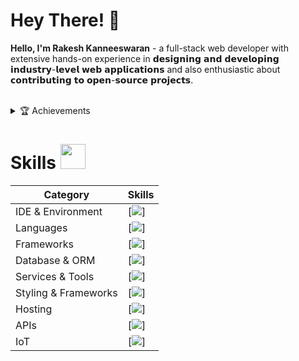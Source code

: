 <!--- ------------------------------------------------------------------------------------------------------------------------------------------------------ -->
<!--- -- Custom Designed Banner ---------------------------------------------------------------------------------------------------------------------------- -->
<!--- ------------------------------------------------------------------------------------------------------------------------------------------------------ -->

<!---![Banner GitHub](https://github.com/krishmakhijani/100xdevCohort/assets/112251957/689172af-b840-48fd-8291-ceeccd3d25a5)-->

# Hey There! 👋
**Hello, I'm Rakesh Kanneeswaran** - a full-stack web developer with extensive hands-on experience in 𝗱𝗲𝘀𝗶𝗴𝗻𝗶𝗻𝗴 𝗮𝗻𝗱 𝗱𝗲𝘃𝗲𝗹𝗼𝗽𝗶𝗻𝗴 𝗶𝗻𝗱𝘂𝘀𝘁𝗿𝘆-𝗹𝗲𝘃𝗲𝗹 𝘄𝗲𝗯 𝗮𝗽𝗽𝗹𝗶𝗰𝗮𝘁𝗶𝗼𝗻𝘀 and also enthusiastic about 𝗰𝗼𝗻𝘁𝗿𝗶𝗯𝘂𝘁𝗶𝗻𝗴 𝘁𝗼 𝗼𝗽𝗲𝗻-𝘀𝗼𝘂𝗿𝗰𝗲 𝗽𝗿𝗼𝗷𝗲𝗰𝘁𝘀.


<!--- ------------------------------------------------------------------------------------------------------------------------------------------------------ -->
<!--- -- Visitor Badge + Links ----------------------------------------------------------------------------------------------------------------------------- -->
<!--- ------------------------------------------------------------------------------------------------------------------------------------------------------ -->
<!---
<div align="center">
  <img src="https://api.visitorbadge.io/api/visitors?path=https://github.com/krishmakhijani/krishmakhijani&label=VISITORS&labelColor=%23000&countColor=%230A0209" />
  <br><br>
  <a href="https://dev.to/krishmakhijani"><img src="https://img.shields.io/badge/dev.to-d5d5d5?style=for-the-badge&logo=devdotto&logoColor=0A0209" alt="profile of Dev.to with username krishmakhijani" /></a>
  <a href="https://www.linkedin.com/in/krishmakhijani/"><img src="https://img.shields.io/badge/LinkedIn-d5d5d5?style=for-the-badge&logo=linkedin&logoColor=0A0209" alt="profile of LinkedIn with username krishmakhijani" /></a>
  <a href="mailto:krishmakhijani.inbox@gmail.com"><img src="https://img.shields.io/badge/Gmail-d5d5d5?style=for-the-badge&logo=gmail&logoColor=0A0209" alt="email of Krish i.e.   krishmakhijani.inbox@gmail.com" /></a>
  <a href="https://discordapp.com/users/velocitypanther"><img src="https://img.shields.io/badge/Discord-d5d5d5?style=for-the-badge&logo=discord&logoColor=0A0209" alt="profile of Discord with username velocitypanther" ></a>
  <a href="https://twitter.com/krish_makhijani"><img src="https://img.shields.io/badge/Twitter-d5d5d5?style=for-the-badge&logo=x&logoColor=0A0209" alt="profile of Twitter with username krish_makhijani" ></a>
  <a href="https://peerlist.io/krishmakhijani"><img src="https://img.shields.io/badge/peerlist-d5d5d5?style=for-the-badge&logo=peerlist&logoColor=0A0209" alt="profile of Peerlist with username krishmakhijani" ></a>
</div>
<br>
--->
<!--- ------------------------------------------------------------------------------------------------------------------------------------------------------ -->
<!--- -- About ME  --------------------------------------------------------------------------------------------------------------------------------------- -->
<!--- ------------------------------------------------------------------------------------------------------------------------------------------------------ -->

<br>

<details>
  <summary>🏆 Achievements</summary>
  <br>
  
  💜 Pentathon 2024
  - #1 in Pentathon conducted by Bajaj Finserv
  - Created a Brain Tumor Detection Machine Learning Modal
  - Used OpenCV and YOLOV8 for the same 

  💜 SYNAPSE 2.0 
  - #3rd Place in SYNAPSE 2.0 hosted by PES University in collaboration with HACK 2 SKILL
  - Developed a secure and localized Alzheimer's detection system using Roboflow YOLO V8 and OPEN CV
  - Additionally, engineered a modular IoT device that integrates seamlessly with MRI scanning machines, powered by the OpenSSH API for secure server operations
  - Leveraged the advanced Llama model for sophisticated recommendations and precise anomaly analysis
  
</details>

<!---
<img src="https://github-readme-activity-graph.vercel.app/graph?username=krishmakhijani&bg_color=161b22&color=ffffff&line=d5d5d5&point=a76c6c&area=true&hide_border=true&hide_title=true" />

<img src="https://www.animatedimages.org/data/media/562/animated-line-image-0184.gif" width="1920" /> -->

<!--- ------------------------------------------------------------------------------------------------------------------------------------------------------ -->
<!--- -- Skills Section ------------------------------------------------------------------------------------------------------------------------------------ -->
<!--- ------------------------------------------------------------------------------------------------------------------------------------------------------ -->

# Skills <img src='https://user-images.githubusercontent.com/74038190/206662607-d9e7591e-bbf9-42f9-9386-29efc927bc16.gif' width="40"> 

| Category        | Skills        |
|-----------------|---------------|
| IDE & Environment | [![](https://skillicons.dev/icons?i=apple,vscode,obsidian,neovim,replit,pycharm,androidstudio,anaconda)] |
| Languages | [![](https://skillicons.dev/icons?i=js,ts,py,java,cpp,html,bash,)] |
| Frameworks| [![](https://skillicons.dev/icons?i=nextjs,react,express,nodejs,flask,vite,vitest)] |
| Database & ORM | [![](https://skillicons.dev/icons?i=mongodb,graphql,postgres,mysql,redis,prisma)] |
| Services & Tools| [![](https://skillicons.dev/icons?i=git,github,docker,kubernetes,aws,cloudflare)] |
| Styling & Frameworks | [![](https://skillicons.dev/icons?i=css,tailwind,sass,bootstrap,materialui)] |
| Hosting         | [![](https://skillicons.dev/icons?i=vercel,netlify,heroku)] |
| APIs | [![](https://skillicons.dev/icons?i=postman,fastapi)]  |
| IoT | [![](https://skillicons.dev/icons?i=raspberrypi)]  |

